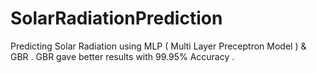 # SolarRadiationPrediction


Predicting Solar Radiation using MLP ( Multi Layer Preceptron Model ) & GBR . GBR gave better results with 99.95% Accuracy .
